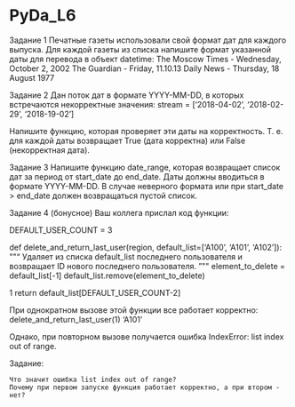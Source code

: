 # PyDa_L6
Задание 1
Печатные газеты использовали свой формат дат для каждого выпуска. Для каждой газеты из списка напишите формат указанной даты для перевода в объект datetime:
The Moscow Times - Wednesday, October 2, 2002
The Guardian - Friday, 11.10.13
Daily News - Thursday, 18 August 1977

Задание 2
Дан поток дат в формате YYYY-MM-DD, в которых встречаются некорректные значения:
stream = [‘2018-04-02’, ‘2018-02-29’, ‘2018-19-02’]

Напишите функцию, которая проверяет эти даты на корректность. Т. е. для каждой даты возвращает True (дата корректна) или False (некорректная дата).

Задание 3
Напишите функцию date_range, которая возвращает список дат за период от start_date до end_date. Даты должны вводиться в формате YYYY-MM-DD. В случае неверного формата или при start_date > end_date должен возвращаться пустой список.

Задание 4 (бонусное)
Ваш коллега прислал код функции:

DEFAULT_USER_COUNT = 3

def delete_and_return_last_user(region, default_list=[‘A100’, ‘A101’, ‘A102’]):
""“
Удаляет из списка default_list последнего пользователя
и возвращает ID нового последнего пользователя.
”""
element_to_delete = default_list[-1]
default_list.remove(element_to_delete)

1
return default_list[DEFAULT_USER_COUNT-2]

При однократном вызове этой функции все работает корректно:
delete_and_return_last_user(1)
‘A101’

Однако, при повторном вызове получается ошибка IndexError: list index out of range.

Задание:

    Что значит ошибка list index out of range?
    Почему при первом запуске функция работает корректно, а при втором - нет?
